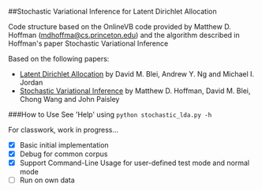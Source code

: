 
##Stochastic Variational Inference for Latent Dirichlet Allocation

Code structure based on the OnlineVB code provided by Matthew D. Hoffman (mdhoffma@cs.princeton.edu) and the algorithm described in Hoffman's paper Stochastic Variational Inference

Based on the following papers:
- [Latent Dirichlet Allocation](https://www.cs.princeton.edu/~blei/papers/BleiNgJordan2003.pdf) by David M. Blei, Andrew Y. Ng and Michael I. Jordan
- [Stochastic Variational Inference](http://www.columbia.edu/~jwp2128/Papers/HoffmanBleiWangPaisley2013.pdf) by Matthew D. Hoffman, David M. Blei, Chong Wang and John Paisley


###How to Use
See 'Help' using
```python stochastic_lda.py -h```


For classwork, work in progress...

- [x] Basic initial implementation
- [x] Debug for common corpus
- [x] Support Command-Line Usage for user-defined test mode and normal mode
- [ ] Run on own data

